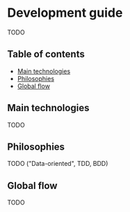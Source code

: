 # Development guide

TODO

## Table of contents

<!-- toc -->

- [Main technologies](#main-technologies)
- [Philosophies](#philosophies)
- [Global flow](#global-flow)

<!-- tocstop -->

## Main technologies

TODO

## Philosophies

TODO ("Data-oriented", TDD, BDD)

## Global flow

TODO
